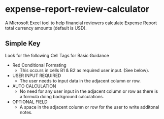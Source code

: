 # expense-report-review-calculator

A Microsoft Excel tool to help financial reviewers calculate Expense Report total currency amounts (default is USD).

## Simple Key

Look for the following Cell Tags for Basic Guidance

- Red Conditional Formating
  - This occurs in cells B1 & B2 as required user input. (See below).
- USER INPUT REQUIRED
  - The user needs to input data in the adjacent column or row.
- AUTO CALCULATION
  - No need for any user input in the adjacent column or row as there is a formula doing background calculations.
- OPTIONAL FIELD
  - A space in the adjacent column or row for the user to write additonal notes.

